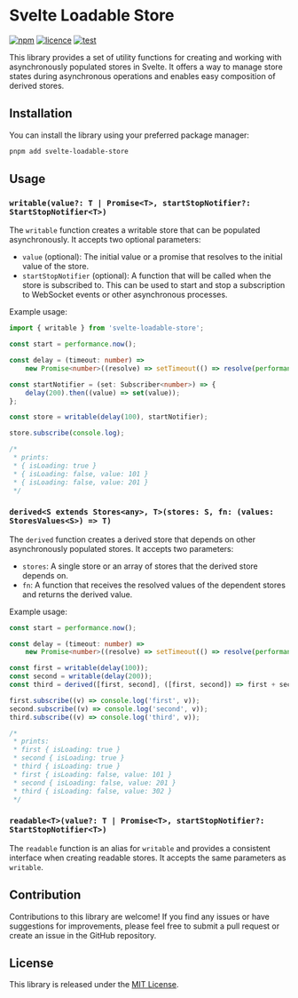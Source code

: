 # Svelte Loadable Store

[![npm](https://img.shields.io/npm/v/svelte-loadable-store)](https://www.npmjs.com/package/svelte-loadable-store)
[![licence](https://img.shields.io/github/license/ngalaiko/svelte-loadable-store)](https://github.com/ngalaiko/svelte-loadable-store/blob/master/LICENSE)
[![test](https://github.com/ngalaiko/svelte-loadable-store/actions/workflows/test.yaml/badge.svg)](https://github.com/ngalaiko/svelte-loadable-store/actions/workflows/test.yaml)

This library provides a set of utility functions for creating and working with asynchronously populated stores in Svelte.
It offers a way to manage store states during asynchronous operations and enables easy composition of derived stores.

## Installation

You can install the library using your preferred package manager:

```bash
pnpm add svelte-loadable-store
```

## Usage

### `writable(value?: T | Promise<T>, startStopNotifier?: StartStopNotifier<T>)`

The `writable` function creates a writable store that can be populated asynchronously. It accepts two optional parameters:

- `value` (optional): The initial value or a promise that resolves to the initial value of the store.
- `startStopNotifier` (optional): A function that will be called when the store is subscribed to. This can be used to start and stop a subscription to WebSocket events or other asynchronous processes.

Example usage:

```typescript
import { writable } from 'svelte-loadable-store';

const start = performance.now();

const delay = (timeout: number) =>
	new Promise<number>((resolve) => setTimeout(() => resolve(performance.now() - start), timeout));

const startNotifier = (set: Subscriber<number>) => {
	delay(200).then((value) => set(value));
};

const store = writable(delay(100), startNotifier);

store.subscribe(console.log);

/*
 * prints:
 * { isLoading: true }
 * { isLoading: false, value: 101 }
 * { isLoading: false, value: 201 }
 */
```

### `derived<S extends Stores<any>, T>(stores: S, fn: (values: StoresValues<S>) => T)`

The `derived` function creates a derived store that depends on other asynchronously populated stores. It accepts two parameters:

- `stores`: A single store or an array of stores that the derived store depends on.
- `fn`: A function that receives the resolved values of the dependent stores and returns the derived value.

Example usage:

```typescript
const start = performance.now();

const delay = (timeout: number) =>
	new Promise<number>((resolve) => setTimeout(() => resolve(performance.now() - start), timeout));

const first = writable(delay(100));
const second = writable(delay(200));
const third = derived([first, second], ([first, second]) => first + second);

first.subscribe((v) => console.log('first', v));
second.subscribe((v) => console.log('second', v));
third.subscribe((v) => console.log('third', v));

/*
 * prints:
 * first { isLoading: true }
 * second { isLoading: true }
 * third { isLoading: true }
 * first { isLoading: false, value: 101 }
 * second { isLoading: false, value: 201 }
 * third { isLoading: false, value: 302 }
 */
```

### `readable<T>(value?: T | Promise<T>, startStopNotifier?: StartStopNotifier<T>)`

The `readable` function is an alias for `writable` and provides a consistent interface when creating readable stores. It accepts the same parameters as `writable`.

## Contribution

Contributions to this library are welcome! If you find any issues or have suggestions for improvements, please feel free to submit a pull request or create an issue in the GitHub repository.

## License

This library is released under the [MIT License](https://opensource.org/licenses/MIT).
